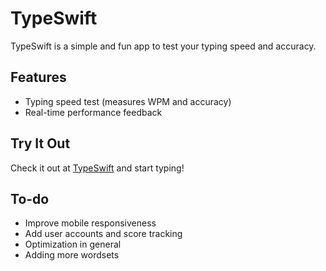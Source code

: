# TypeSwift 
TypeSwift is a simple and fun app to test your typing speed and accuracy.

## Features
- Typing speed test (measures WPM and accuracy)
- Real-time performance feedback

## Try It Out
Check it out at [TypeSwift](type-swift-eta.vercel.app) and start typing!

## To-do
- Improve mobile responsiveness
- Add user accounts and score tracking
- Optimization in general
- Adding more wordsets
